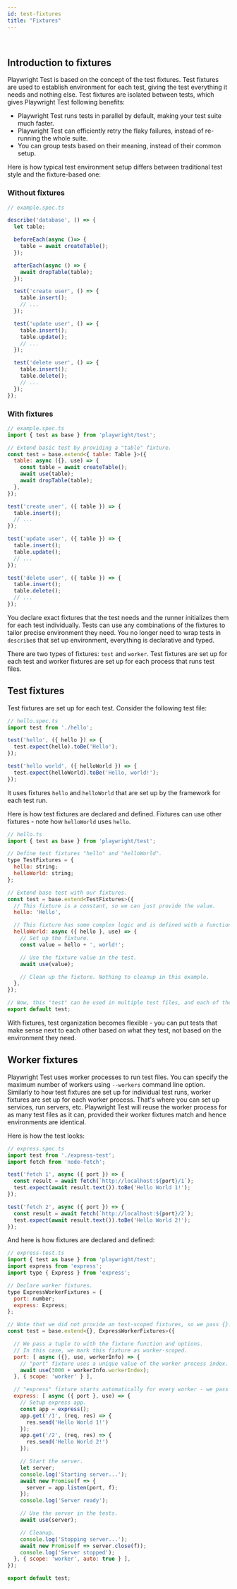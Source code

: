 ```yaml
---
id: test-fixtures
title: "Fixtures"
---
```


<!-- TOC -->

<br/>

## Introduction to fixtures

Playwright Test is based on the concept of the test fixtures. Test fixtures are used to establish environment for each test, giving the test everything it needs and nothing else. Test fixtures are isolated between tests, which gives Playwright Test following benefits:
- Playwright Test runs tests in parallel by default, making your test suite much faster.
- Playwright Test can efficiently retry the flaky failures, instead of re-running the whole suite.
- You can group tests based on their meaning, instead of their common setup.

Here is how typical test environment setup differs between traditional test style and the fixture-based one:

### Without fixtures

```js
// example.spec.ts

describe('database', () => {
  let table;

  beforeEach(async ()=> {
    table = await createTable();
  });

  afterEach(async () => {
    await dropTable(table);
  });

  test('create user', () => {
    table.insert();
    // ...
  });

  test('update user', () => {
    table.insert();
    table.update();
    // ...
  });

  test('delete user', () => {
    table.insert();
    table.delete();
    // ...
  });
});
```

### With fixtures

```js
// example.spec.ts
import { test as base } from 'playwright/test';

// Extend basic test by providing a "table" fixture.
const test = base.extend<{ table: Table }>({
  table: async ({}, use) => {
    const table = await createTable();
    await use(table);
    await dropTable(table);
  },
});

test('create user', ({ table }) => {
  table.insert();
  // ...
});

test('update user', ({ table }) => {
  table.insert();
  table.update();
  // ...
});

test('delete user', ({ table }) => {
  table.insert();
  table.delete();
  // ...
});
```

You declare exact fixtures that the test needs and the runner initializes them for each test individually. Tests can use any combinations of the fixtures to tailor precise environment they need. You no longer need to wrap tests in `describe`s that set up environment, everything is declarative and typed.

There are two types of fixtures: `test` and `worker`. Test fixtures are set up for each test and worker fixtures are set up for each process that runs test files.

## Test fixtures

Test fixtures are set up for each test. Consider the following test file:

```js
// hello.spec.ts
import test from './hello';

test('hello', ({ hello }) => {
  test.expect(hello).toBe('Hello');
});

test('hello world', ({ helloWorld }) => {
  test.expect(helloWorld).toBe('Hello, world!');
});
```

It uses fixtures `hello` and `helloWorld` that are set up by the framework for each test run.

Here is how test fixtures are declared and defined. Fixtures can use other fixtures - note how `helloWorld` uses `hello`.

```js
// hello.ts
import { test as base } from 'playwright/test';

// Define test fixtures "hello" and "helloWorld".
type TestFixtures = {
  hello: string;
  helloWorld: string;
};

// Extend base test with our fixtures.
const test = base.extend<TestFixtures>({
  // This fixture is a constant, so we can just provide the value.
  hello: 'Hello',

  // This fixture has some complex logic and is defined with a function.
  helloWorld: async ({ hello }, use) => {
    // Set up the fixture.
    const value = hello + ', world!';

    // Use the fixture value in the test.
    await use(value);

    // Clean up the fixture. Nothing to cleanup in this example.
  },
});

// Now, this "test" can be used in multiple test files, and each of them will get the fixtures.
export default test;
```

With fixtures, test organization becomes flexible - you can put tests that make sense next to each other based on what they test, not based on the environment they need.

## Worker fixtures

Playwright Test uses worker processes to run test files. You can specify the maximum number of workers using `--workers` command line option. Similarly to how test fixtures are set up for individual test runs, worker fixtures are set up for each worker process. That's where you can set up services, run servers, etc. Playwright Test will reuse the worker process for as many test files as it can, provided their worker fixtures match and hence environments are identical.

Here is how the test looks:
```js
// express.spec.ts
import test from './express-test';
import fetch from 'node-fetch';

test('fetch 1', async ({ port }) => {
  const result = await fetch(`http://localhost:${port}/1`);
  test.expect(await result.text()).toBe('Hello World 1!');
});

test('fetch 2', async ({ port }) => {
  const result = await fetch(`http://localhost:${port}/2`);
  test.expect(await result.text()).toBe('Hello World 2!');
});
```

And here is how fixtures are declared and defined:
```js
// express-test.ts
import { test as base } from 'playwright/test';
import express from 'express';
import type { Express } from 'express';

// Declare worker fixtures.
type ExpressWorkerFixtures = {
  port: number;
  express: Express;
};

// Note that we did not provide an test-scoped fixtures, so we pass {}.
const test = base.extend<{}, ExpressWorkerFixtures>({

  // We pass a tuple to with the fixture function and options.
  // In this case, we mark this fixture as worker-scoped.
  port: [ async ({}, use, workerInfo) => {
    // "port" fixture uses a unique value of the worker process index.
    await use(3000 + workerInfo.workerIndex);
  }, { scope: 'worker' } ],

  // "express" fixture starts automatically for every worker - we pass "auto" for that.
  express: [ async ({ port }, use) => {
    // Setup express app.
    const app = express();
    app.get('/1', (req, res) => {
      res.send('Hello World 1!')
    });
    app.get('/2', (req, res) => {
      res.send('Hello World 2!')
    });

    // Start the server.
    let server;
    console.log('Starting server...');
    await new Promise(f => {
      server = app.listen(port, f);
    });
    console.log('Server ready');

    // Use the server in the tests.
    await use(server);

    // Cleanup.
    console.log('Stopping server...');
    await new Promise(f => server.close(f));
    console.log('Server stopped');
  }, { scope: 'worker', auto: true } ],
});

export default test;
```
